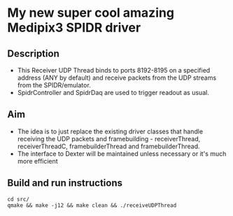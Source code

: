 # My new super cool amazing Medipix3 SPIDR driver

## Description
* This Receiver UDP Thread binds to ports 8192-8195 on a specified address (ANY by default) and receive packets from the UDP streams from the SPIDR/emulator.
* SpidrController and SpidrDaq are used to trigger readout as usual.

## Aim
* The idea is to just replace the existing driver classes that handle receiving the UDP packets and framebuilding - receiverThread, receiverThreadC, framebuilderThread and framebuilderThread.
* The interface to Dexter will be maintained unless necessary or it's much more efficient

## Build and run instructions
```
cd src/
qmake && make -j12 && make clean && ./receiveUDPThread
```
